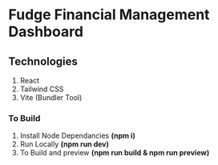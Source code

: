 # Fudge Financial Management Dashboard 

## Technologies

1. React
2. Tailwind CSS
3. Vite (Bundler Tool)

### To Build

1. Install Node Dependancies **(npm i)**
2. Run Locally **(npm run dev)**
3. To Build and preview **(npm run build  & npm run preview)**

